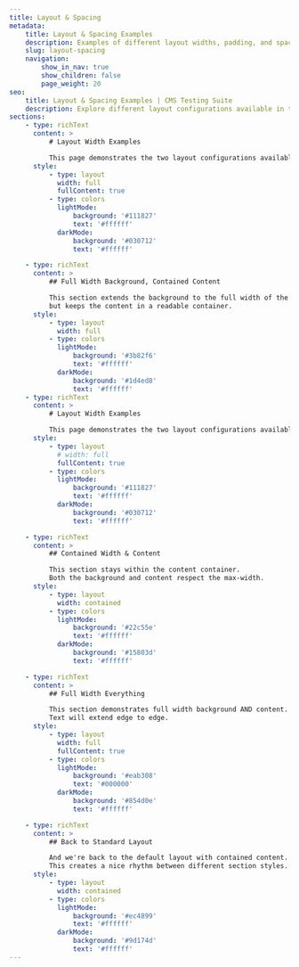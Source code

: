 ```yaml
---
title: Layout & Spacing
metadata:
    title: Layout & Spacing Examples
    description: Examples of different layout widths, padding, and spacing configurations.
    slug: layout-spacing
    navigation:
        show_in_nav: true
        show_children: false
        page_weight: 20
seo:
    title: Layout & Spacing Examples | CMS Testing Suite
    description: Explore different layout configurations available in the CMS.
sections:
    - type: richText
      content: >
          # Layout Width Examples

          This page demonstrates the two layout configurations available in the CMS.
      style:
          - type: layout
            width: full
            fullContent: true
          - type: colors
            lightMode:
                background: '#111827'
                text: '#ffffff'
            darkMode:
                background: '#030712'
                text: '#ffffff'

    - type: richText
      content: >
          ## Full Width Background, Contained Content

          This section extends the background to the full width of the screen,
          but keeps the content in a readable container.
      style:
          - type: layout
            width: full
          - type: colors
            lightMode:
                background: '#3b82f6'
                text: '#ffffff'
            darkMode:
                background: '#1d4ed8'
                text: '#ffffff'
    - type: richText
      content: >
          # Layout Width Examples

          This page demonstrates the two layout configurations available in the CMS.
      style:
          - type: layout
            # width: full
            fullContent: true
          - type: colors
            lightMode:
                background: '#111827'
                text: '#ffffff'
            darkMode:
                background: '#030712'
                text: '#ffffff'

    - type: richText
      content: >
          ## Contained Width & Content

          This section stays within the content container.
          Both the background and content respect the max-width.
      style:
          - type: layout
            width: contained
          - type: colors
            lightMode:
                background: '#22c55e'
                text: '#ffffff'
            darkMode:
                background: '#15803d'
                text: '#ffffff'

    - type: richText
      content: >
          ## Full Width Everything

          This section demonstrates full width background AND content.
          Text will extend edge to edge.
      style:
          - type: layout
            width: full
            fullContent: true
          - type: colors
            lightMode:
                background: '#eab308'
                text: '#000000'
            darkMode:
                background: '#854d0e'
                text: '#ffffff'

    - type: richText
      content: >
          ## Back to Standard Layout

          And we're back to the default layout with contained content.
          This creates a nice rhythm between different section styles.
      style:
          - type: layout
            width: contained
          - type: colors
            lightMode:
                background: '#ec4899'
                text: '#ffffff'
            darkMode:
                background: '#9d174d'
                text: '#ffffff'
---
```

